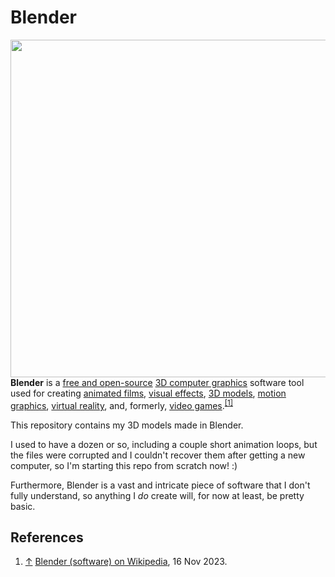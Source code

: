 # Blender

<img width="540" align="right" src="https://pbs.twimg.com/media/
FpA-JpPWAAISSZr?format=jpg" />

**Blender** is a [free and open-source](https://en.wikipedia.org/wiki/Free_and_open-source_software) [3D computer graphics](https://en.wikipedia.org/wiki/3D_computer_graphics) software tool used for creating [animated films](https://en.wikipedia.org/wiki/Animation), [visual effects](https://en.wikipedia.org/wiki/Visual_effects), [3D models](https://en.wikipedia.org/wiki/3D_modeling), [motion graphics](https://en.wikipedia.org/wiki/Motion_graphics), [virtual reality](https://en.wikipedia.org/wiki/Virtual_reality), and, formerly, [video games](https://en.wikipedia.org/wiki/Video_game).<sup id="footnote-1-backlink-1">[[1]](#footnote-1)</sup>

This repository contains my 3D models made in Blender.

I used to have a dozen or so, including a couple short animation loops, but the files were corrupted and I couldn't recover them after getting a new computer, so I'm starting this repo from scratch now! :)

Furthermore, Blender is a vast and intricate piece of software that I don't fully understand, so anything I *do* create will, for now at least, be pretty basic.

## References
1. [↑](#footnote-1-backlink-1) <a id="footnote-1">[Blender (software) on Wikipedia](https://en.wikipedia.org/wiki/Blender_(software)), 16 Nov 2023.</a>
